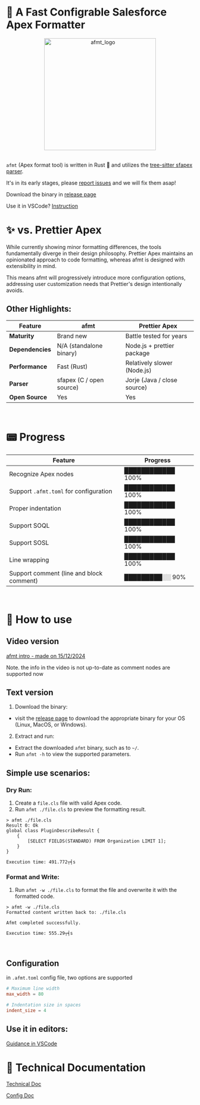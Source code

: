 # 🚀 A Fast Configrable Salesforce Apex Formatter
<div align="center">
  <img src="https://github.com/user-attachments/assets/5cf08fdb-aaa2-4556-83d7-2e9d2a99f86f" alt="afmt_logo" width="300"/>
</div>
<br>

`afmt` (Apex format tool) is written in Rust 🦀 and utilizes the [tree-sitter sfapex parser](https://github.com/aheber/tree-sitter-sfapex).

It's in its early stages, please [report
issues](https://github.com/xixiaofinland/afmt/issues)
and we will fix them asap!

Download the binary in [release page](https://github.com/xixiaofinland/afmt/releases/latest)

Use it in VSCode? [Instruction](https://github.com/xixiaofinland/afmt/blob/main/md/VSCode_Setup.md)

# ✨ vs. Prettier Apex

While currently showing minor formatting differences, the tools fundamentally
diverge in their design philosophy. Prettier Apex maintains an opinionated
approach to code formatting, whereas afmt is designed with extensibility
in mind.

This means afmt will progressively introduce more configuration
options, addressing user customization needs that Prettier's design
intentionally avoids.

## Other Highlights:

| Feature                   | afmt                                      | Prettier Apex                             |
|---------------------------|-------------------------------------------|-------------------------------------------|
| **Maturity**              | Brand new | Battle tested for years|
| **Dependencies**       | N/A (standalone binary) | Node.js + prettier package|
| **Performance**            |Fast (Rust) |Relatively slower (Node.js)|
| **Parser**            |sfapex (C / open source) |Jorje (Java / close source)|
| **Open Source**           | Yes| Yes|

<br>

# 📟 Progress

| Feature                                         | Progress       |
| ----------------------------------------------- | -------------- |
| Recognize Apex nodes                            | ████████████ 100%  |
| Support `.afmt.toml` for configuration          | ████████████ 100%         |
| Proper indentation                              | ████████████ 100%  |
| Support SOQL                                    | ████████████ 100%  |
| Support SOSL                                    | ████████████ 100%  |
| Line wrapping                                   | ████████████ 100%  |
| Support comment (line and block comment)        | █████████░░ 90%    |

<br>

# 🔧 How to use

## Video version

[afmt intro - made on 15/12/2024](https://youtu.be/2tBctZqdjMU?si=j5Lmip8sAg_AKTK1&t=148)

Note. the info in the video is not up-to-date as comment nodes are supported now

## Text version

1. Download the binary:
- visit the [release page](https://github.com/xixiaofinland/afmt/releases/latest)
to download the appropriate binary for your OS (Linux, MacOS, or Windows).

2. Extract and run:
- Extract the downloaded `afmt` binary, such as to `~/`.
- Run `afmt -h` to view the supported parameters.

## Simple use scenarios:

### Dry Run:

1. Create a `file.cls` file with valid Apex code.
2. Run `afmt ./file.cls` to preview the formatting result.

```
> afmt ./file.cls
Result 0: Ok
global class PluginDescribeResult {
    {
        [SELECT FIELDS(STANDARD) FROM Organization LIMIT 1];
    }
}

Execution time: 491.772┬╡s
```

### Format and Write:

1. Run `afmt -w ./file.cls` to format the file and overwrite it with the
   formatted code.

```
> afmt -w ./file.cls
Formatted content written back to: ./file.cls

Afmt completed successfully.

Execution time: 555.29┬╡s
```
<br>

## Configuration

in `.afmt.toml` config file, two options are supported

```toml
# Maximum line width
max_width = 80

# Indentation size in spaces
indent_size = 4
```


## Use it in editors:

[Guidance in VSCode](./md/VSCode_Setup.md)

# 📡 Technical Documentation

[Technical Doc](md/Technical.md)

[Config Doc](md/Settings.md)
